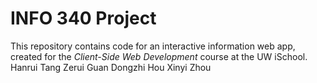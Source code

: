 # INFO 340 Project
This repository contains code for an interactive information web app, created for the _Client-Side Web Development_ course at the UW iSchool.
Hanrui Tang
Zerui Guan
Dongzhi Hou
Xinyi Zhou